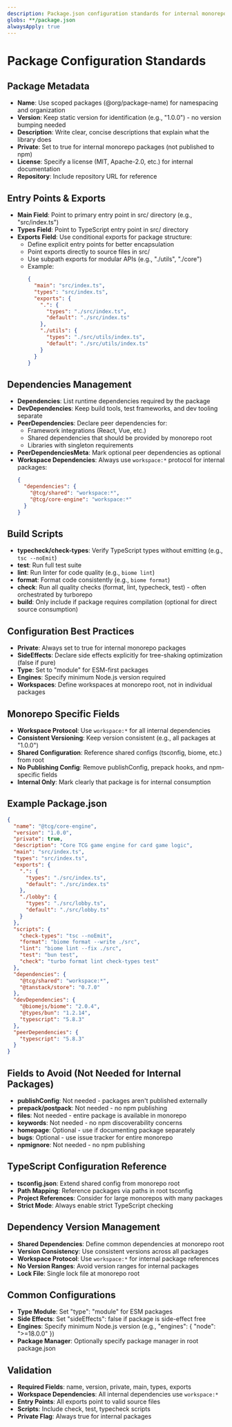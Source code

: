 ```yaml
---
description: Package.json configuration standards for internal monorepo library packages
globs: **/package.json
alwaysApply: true
---
```


# Package Configuration Standards

## Package Metadata
- **Name**: Use scoped packages (@org/package-name) for namespacing and organization
- **Version**: Keep static version for identification (e.g., "1.0.0") - no version bumping needed
- **Description**: Write clear, concise descriptions that explain what the library does
- **Private**: Set to true for internal monorepo packages (not published to npm)
- **License**: Specify a license (MIT, Apache-2.0, etc.) for internal documentation
- **Repository**: Include repository URL for reference

## Entry Points & Exports
- **Main Field**: Point to primary entry point in src/ directory (e.g., "src/index.ts")
- **Types Field**: Point to TypeScript entry point in src/ directory
- **Exports Field**: Use conditional exports for package structure:
  - Define explicit entry points for better encapsulation
  - Point exports directly to source files in src/
  - Use subpath exports for modular APIs (e.g., "./utils", "./core")
  - Example:
    ```json
    {
      "main": "src/index.ts",
      "types": "src/index.ts",
      "exports": {
        ".": {
          "types": "./src/index.ts",
          "default": "./src/index.ts"
        },
        "./utils": {
          "types": "./src/utils/index.ts",
          "default": "./src/utils/index.ts"
        }
      }
    }
    ```

## Dependencies Management
- **Dependencies**: List runtime dependencies required by the package
- **DevDependencies**: Keep build tools, test frameworks, and dev tooling separate
- **PeerDependencies**: Declare peer dependencies for:
  - Framework integrations (React, Vue, etc.)
  - Shared dependencies that should be provided by monorepo root
  - Libraries with singleton requirements
- **PeerDependenciesMeta**: Mark optional peer dependencies as optional
- **Workspace Dependencies**: Always use `workspace:*` protocol for internal packages:
  ```json
  {
    "dependencies": {
      "@tcg/shared": "workspace:*",
      "@tcg/core-engine": "workspace:*"
    }
  }
  ```

## Build Scripts
- **typecheck/check-types**: Verify TypeScript types without emitting (e.g., `tsc --noEmit`)
- **test**: Run full test suite
- **lint**: Run linter for code quality (e.g., `biome lint`)
- **format**: Format code consistently (e.g., `biome format`)
- **check**: Run all quality checks (format, lint, typecheck, test) - often orchestrated by turborepo
- **build**: Only include if package requires compilation (optional for direct source consumption)

## Configuration Best Practices
- **Private**: Always set to true for internal monorepo packages
- **SideEffects**: Declare side effects explicitly for tree-shaking optimization (false if pure)
- **Type**: Set to "module" for ESM-first packages
- **Engines**: Specify minimum Node.js version required
- **Workspaces**: Define workspaces at monorepo root, not in individual packages

## Monorepo Specific Fields
- **Workspace Protocol**: Use `workspace:*` for all internal dependencies
- **Consistent Versioning**: Keep version consistent (e.g., all packages at "1.0.0")
- **Shared Configuration**: Reference shared configs (tsconfig, biome, etc.) from root
- **No Publishing Config**: Remove publishConfig, prepack hooks, and npm-specific fields
- **Internal Only**: Mark clearly that package is for internal consumption

## Example Package.json
```json
{
  "name": "@tcg/core-engine",
  "version": "1.0.0",
  "private": true,
  "description": "Core TCG game engine for card game logic",
  "main": "src/index.ts",
  "types": "src/index.ts",
  "exports": {
    ".": {
      "types": "./src/index.ts",
      "default": "./src/index.ts"
    },
    "./lobby": {
      "types": "./src/lobby.ts",
      "default": "./src/lobby.ts"
    }
  },
  "scripts": {
    "check-types": "tsc --noEmit",
    "format": "biome format --write ./src",
    "lint": "biome lint --fix ./src",
    "test": "bun test",
    "check": "turbo format lint check-types test"
  },
  "dependencies": {
    "@tcg/shared": "workspace:*",
    "@tanstack/store": "0.7.0"
  },
  "devDependencies": {
    "@biomejs/biome": "2.0.4",
    "@types/bun": "1.2.14",
    "typescript": "5.8.3"
  },
  "peerDependencies": {
    "typescript": "5.8.3"
  }
}
```

## Fields to Avoid (Not Needed for Internal Packages)
- **publishConfig**: Not needed - packages aren't published externally
- **prepack/postpack**: Not needed - no npm publishing
- **files**: Not needed - entire package is available in monorepo
- **keywords**: Not needed - no npm discoverability concerns
- **homepage**: Optional - use if documenting package separately
- **bugs**: Optional - use issue tracker for entire monorepo
- **npmignore**: Not needed - no npm publishing

## TypeScript Configuration Reference
- **tsconfig.json**: Extend shared config from monorepo root
- **Path Mapping**: Reference packages via paths in root tsconfig
- **Project References**: Consider for large monorepos with many packages
- **Strict Mode**: Always enable strict TypeScript checking

## Dependency Version Management
- **Shared Dependencies**: Define common dependencies at monorepo root
- **Version Consistency**: Use consistent versions across all packages
- **Workspace Protocol**: Use `workspace:*` for internal package references
- **No Version Ranges**: Avoid version ranges for internal packages
- **Lock File**: Single lock file at monorepo root

## Common Configurations
- **Type Module**: Set "type": "module" for ESM packages
- **Side Effects**: Set "sideEffects": false if package is side-effect free
- **Engines**: Specify minimum Node.js version (e.g., "engines": { "node": ">=18.0.0" })
- **Package Manager**: Optionally specify package manager in root package.json

## Validation
- **Required Fields**: name, version, private, main, types, exports
- **Workspace Dependencies**: All internal dependencies use `workspace:*`
- **Entry Points**: All exports point to valid source files
- **Scripts**: Include check, test, typecheck scripts
- **Private Flag**: Always true for internal packages
